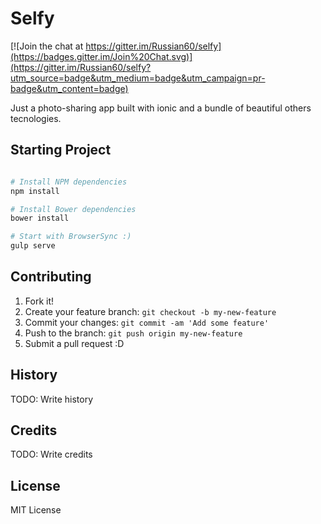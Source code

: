 # Selfy

[![Join the chat at https://gitter.im/Russian60/selfy](https://badges.gitter.im/Join%20Chat.svg)](https://gitter.im/Russian60/selfy?utm_source=badge&utm_medium=badge&utm_campaign=pr-badge&utm_content=badge)

Just a photo-sharing app built with ionic and a bundle of beautiful others tecnologies.

## Starting Project

```bash

# Install NPM dependencies
npm install

# Install Bower dependencies
bower install

# Start with BrowserSync :)
gulp serve

```

## Contributing

1. Fork it!
2. Create your feature branch: `git checkout -b my-new-feature`
3. Commit your changes: `git commit -am 'Add some feature'`
4. Push to the branch: `git push origin my-new-feature`
5. Submit a pull request :D

## History

TODO: Write history

## Credits

TODO: Write credits

## License

MIT License